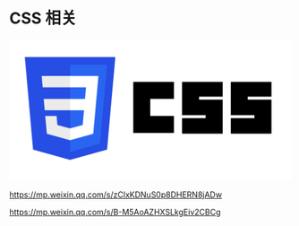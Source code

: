 # CSS 相关

![](/images/css.webp)

https://mp.weixin.qq.com/s/zClxKDNuS0p8DHERN8jADw

https://mp.weixin.qq.com/s/B-M5AoAZHXSLkgEiv2CBCg
